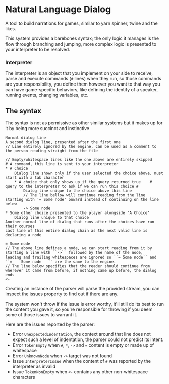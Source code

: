 ﻿# Natural Language Dialog

A tool to build narrations for games, similar to yarn spinner, twine and the likes.

This system provides a barebones syntax; the only logic it manages is the flow through branching and jumping, 
more complex logic is presented to your interpreter to be resolved.

### Interpreter

The interpreter is an object that you implement on your side to receive, parse and execute commands (``#`` lines) when they run, 
so those commands are your responsibility, you define them however you want to that way you can have game-specific behaviors, 
like defining the identify of a speaker, running events, changing variables, etc.

## The syntax
The syntax is not as permissive as other similar systems but it makes up for it by being more succinct and instinctive 
```
Normal dialog line
A second dialog line, presented after the first one
// Line entirely ignored by the engine, can be used as a comment to the person reading straight from the file

// Empty/whitespace lines like the one above are entirely skipped
# A command, this line is sent to your interpreter
* A Choice
	Dialog line shown only if the user selected the choice above, must start with a tab character
	* A choice that only shows up if the query returned true    # query to the interpreter to ask if we can run this choice #
		Dialog line unique to the choice above this line
		// The line bellow will continue reading from the line starting with '= Some node' onward instead of continuing on the line below
		-> Some node
* Some other choice presented to the player alongside 'A Choice'
	Dialog line unique to that choice
Another normal line of dialog that runs after the choices have run their courses
Last line of this entire dialog chain as the next valid line is declaring a node

= Some node
// The above line defines a node, we can start reading from it by starting a line with ``->`` followed by the name of the node, 
leading and trailing whitespaces are ignored so ``= Some node`` and ``=    Some node   `` are the same to the engine.
// The line below specifies that the reader should continue from wherever it came from before, if nothing came up before, the dialog ends
<- 
```

Creating an instance of the parser will parse the provided stream, you can inspect the issues property to find out if there are any. 

The system won't throw if the issue is error worthy, it'll still do its best to run the content you gave it, 
so you're responsible for throwing if you deem some of those issues to warrant it. 

Here are the issues reported by the parser:
- Error ``UnexpectedIndentation``, the context around that line does not expect such a level of indentation, the parser could not predict its intent.
- Error ``TokenEmpty`` when ``#``, ``*``, ``->`` and ``=`` content is empty or made up of whitespace
- Error ``UnknownNode`` when ``->`` target was not found
- Issue ``InterpreterIssue`` when the content of ``#`` was reported by the interpreter as invalid
- Issue ``TokenNonEmpty`` when ``<-`` contains any other non-whitespace characters